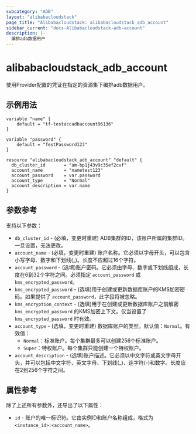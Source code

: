 ```yaml
---
subcategory: "ADB"
layout: "alibabacloudstack"
page_title: "Alibabacloudstack: alibabacloudstack_adb_account"
sidebar_current: "docs-Alibabacloudstack-adb-account"
description: |- 
  编排adb数据用户
---
```


# alibabacloudstack_adb_account

使用Provider配置的凭证在指定的资源集下编排adb数据用户。

## 示例用法

```hcl
variable "name" {
    default = "tf-testaccadbaccount96136"
}

variable "password" {
    default = "TestPassword123"
}

resource "alibabacloudstack_adb_account" "default" {
  db_cluster_id       = "am-bp1j43v9c35ef2cvf"
  account_name        = "nametest123"
  account_password    = var.password
  account_type        = "Normal"
  account_description = var.name
}
```

## 参数参考

支持以下参数：

* `db_cluster_id` - (必填，变更时重建) ADB集群的ID，该账户所属的集群ID。一旦设置，无法更改。
* `account_name` - (必填，变更时重建) 账户名称。它必须以字母开头，可以包含小写字母、数字和下划线(_)。长度不应超过16个字符。
* `account_password` - (选填)账户密码。它必须由字母、数字或下划线组成，长度在6到32个字符之间。必须指定 `account_password` 或 `kms_encrypted_password`。
* `kms_encrypted_password` - (选填)用于创建或更新数据库账户的KMS加密密码。如果提供了 `account_password`，此字段将被忽略。
* `kms_encryption_context` - (选填)用于在创建或更新数据库账户之前解密 `kms_encrypted_password` 的KMS加密上下文。仅当设置了 `kms_encrypted_password` 时有效。
* `account_type` - (选填，变更时重建) 数据库账户的类型。默认值：`Normal`。有效值：
  * `Normal`：标准账户。每个集群最多可以创建256个标准账户。
  * `Super`：特权账户。每个集群只能创建一个特权账户。
* `account_description` - (选填)账户描述。它必须以中文字符或英文字母开头，并可以包括中文字符、英文字母、下划线(_)、连字符(-)和数字。长度应在2到256个字符之间。

## 属性参考

除了上述所有参数外，还导出了以下属性：

* `id` - 账户的唯一标识符。它由实例ID和账户名称组成，格式为 `<instance_id>:<account_name>`。